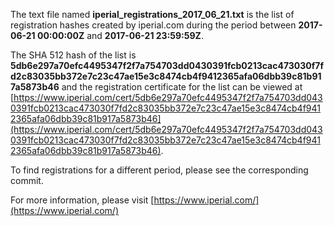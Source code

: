 The text file named **iperial_registrations_2017_06_21.txt** is the list of registration hashes created by iperial.com during the period between **2017-06-21 00:00:00Z** and **2017-06-21 23:59:59Z**.

The SHA 512 hash of the list is **5db6e297a70efc4495347f2f7a754703dd0430391fcb0213cac473030f7fd2c83035bb372e7c23c47ae15e3c8474cb4f9412365afa06dbb39c81b917a5873b46** and the registration certificate for the list can be viewed at [https://www.iperial.com/cert/5db6e297a70efc4495347f2f7a754703dd0430391fcb0213cac473030f7fd2c83035bb372e7c23c47ae15e3c8474cb4f9412365afa06dbb39c81b917a5873b46](https://www.iperial.com/cert/5db6e297a70efc4495347f2f7a754703dd0430391fcb0213cac473030f7fd2c83035bb372e7c23c47ae15e3c8474cb4f9412365afa06dbb39c81b917a5873b46).

To find registrations for a different period, please see the corresponding commit.

For more information, please visit [https://www.iperial.com/](https://www.iperial.com/)
